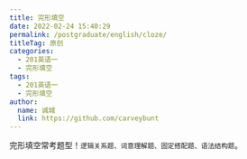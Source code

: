 ```yaml
---
title: 完形填空
date: 2022-02-24 15:40:29
permalink: /postgraduate/english/cloze/
titleTag: 原创
categories: 
  - 201英语一
  - 完形填空
tags: 
  - 201英语一
  - 完形填空
author: 
  name: 诚城
  link: https://github.com/carveybunt
---
```

完形填空常考题型！`逻辑关系题、词意理解题、固定搭配题、语法结构题`。
<!-- more -->